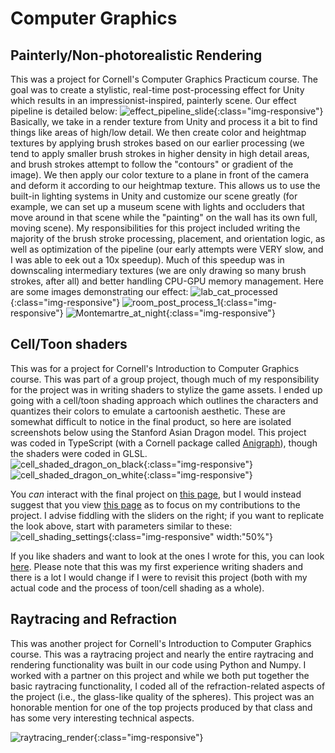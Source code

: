 # Computer Graphics
## Painterly/Non-photorealistic Rendering

This was a project for Cornell's Computer Graphics Practicum course. The goal was to create a stylistic, real-time post-processing effect for Unity which results in an impressionist-inspired, painterly scene.
Our effect pipeline is detailed below:
![effect_pipeline_slide](/assets/effect_pipeline.png){:class="img-responsive"} 
Basically, we take in a render texture from Unity and process it a bit to find things like areas of high/low detail. We then create color and heightmap textures by applying brush strokes based on our earlier processing (we tend to apply smaller brush strokes in higher density in high detail areas, and brush strokes attempt to follow the "contours" or gradient of the image). We then apply our color texture to a plane in front of the camera and deform it according to our heightmap texture. This allows us to use the built-in lighting systems in Unity and customize our scene greatly (for example, we can set up a museum scene with lights and occluders that move around in that scene while the "painting" on the wall has its own full, moving scene). 
My responsibilities for this project included writing the majority of the brush stroke processing, placement, and orientation logic, as well as optimization of the pipeline (our early attempts were VERY slow, and I was able to eek out a 10x speedup). Much of this speedup was in downscaling intermediary textures (we are only drawing so many brush strokes, after all) and better handling CPU-GPU memory management.
Here are some images demonstrating our effect:
![lab_cat_processed](/assets/lab_cat_post_process.png){:class="img-responsive"}
![room_post_process_1](/assets/room_post_process_1.png){:class="img-responsive"}
![Montemartre_at_night](/assets/night_scene_1.png){:class="img-responsive"}

## Cell/Toon shaders

This was for a project for Cornell's Introduction to Computer Graphics course. This was part of a group project, though much of my responsibility for the project was in writing shaders to stylize the game assets. I ended up going with a cell/toon shading approach which outlines the characters and quantizes their colors to emulate a cartoonish aesthetic. These are somewhat difficult to notice in the final product, so here are isolated screenshots below using the Stanford Asian Dragon model. This project was coded in TypeScript (with a Cornell package called [Anigraph](https://www.cs.cornell.edu/courses/cs4620/2024fa/assignments/docs/category/anigraph)), though the shaders were coded in GLSL.  
![cell_shaded_dragon_on_black](/assets/cell_shaded_dragon.png){:class="img-responsive"}
![cell_shaded_dragon_on_white](/assets/cell_shaded_dragon2.png){:class="img-responsive"}

You *can* interact with the final project on [this page](https://lwdaniels.github.io/graphics/4620-final-project/), but I would instead suggest that you view [this page](https://lwdaniels.github.io/graphics/cell-shading/) as to focus on my contributions to the project. I advise fiddling with the sliders on the right; if you want to replicate the look above, start with parameters similar to these:  
![cell_shading_settings](/assets/cell_shading_settings.png){:class="img-responsive" width:"50%"}

If you like shaders and want to look at the ones I wrote for this, you can look [here](https://github.com/LWDaniels/LWDaniels.github.io/tree/main/cell-shading/shaders/cellshader). Please note that this was my first experience writing shaders and there is a lot I would change if I were to revisit this project (both with my actual code and the process of toon/cell shading as a whole).

## Raytracing and Refraction

This was another project for Cornell's Introduction to Computer Graphics course. This was a raytracing project and nearly the entire raytracing and rendering functionality was built in our code using Python and Numpy. I worked with a partner on this project and while we both put together the basic raytracing functionality, I coded all of the refraction-related aspects of the project (i.e., the glass-like quality of the spheres). This project was an honorable mention for one of the top projects produced by that class and has some very interesting technical aspects.

![raytracing_render](/assets/final_render.png){:class="img-responsive"}